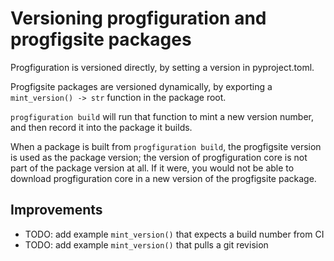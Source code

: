 # Versioning progfiguration and progfigsite packages

Progfiguration is versioned directly,
by setting a version in pyproject.toml.

Progfigsite packages are versioned dynamically,
by exporting a `mint_version() -> str` function in the package root.

`progfiguration build` will run that function to mint a new version number,
and then record it into the package it builds.

When a package is built from `progfiguration build`,
the progfigsite version is used as the package version;
the version of progfiguration core is not part of the package version at all.
If it were, you would not be able to download progfiguration core in a new version of the progfigsite package.

## Improvements

* TODO: add example `mint_version()` that expects a build number from CI
* TODO: add example `mint_version()` that pulls a git revision
